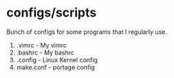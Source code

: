 # configs/scripts

Bunch of configs for some programs that I regularly use.

1. .vimrc - My vimrc
2. .bashrc - My bashrc
3. .config - Linux Kernel config
4. make.conf - portage config
